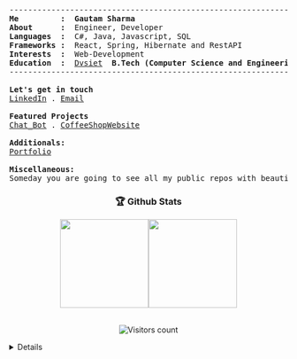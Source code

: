 
<!--<p align="center">
  <img src="https://github.com/GautamSharma003/GautamSharma003/blob/main/gitartwork.svg" alt="gitartwork">
</p> -->
<pre>
-----------------------------------------------------------------------------
<b>Me         :</b>  <b>Gautam Sharma</b>
<b>About      :</b>  Engineer, Developer
<b>Languages  :</b>  C#, Java, Javascript, SQL
<b>Frameworks :</b>  React, Spring, Hibernate and RestAPI
<b>Interests  :</b>  Web-Development
<b>Education  :</b>  <a href="https://dvsiet.dewaninstitutes.com/">Dvsiet</a> <b> B.Tech (Computer Science and Engineering) (2024)</b>
-----------------------------------------------------------------------------

<b>Let's get in touch</b>
<a href="https://www.linkedin.com/in/gautam-sharma-b13272220/">LinkedIn</a> . <a href="gautamsharma0831@gmail.com">Email</a>

<b>Featured Projects </b>
<a href="https://github.com/GautamSharma003/Chat_Bot">Chat_Bot<a> . <a href="https://github.com/GautamSharma003/CoffeeShopWebsite">CoffeeShopWebsite</a>
  
<b>Additionals:</b>
<a href="https://github.com/GautamSharma003/PortfolioGS">Portfolio<a>

<b>Miscellaneous:</b>
Someday you are going to see all my public repos with beautiful READMEs. Trust me... 🤡
</pre>
<!-- <p align="center">
<a href="https://github.com/anuraghazra/github-readme-stats">
  <img align="center" width="49%" src="https://github-readme-stats.vercel.app/api?&count_private=true&include_all_commits=true&username=narayan954&theme=shades-of-purple&custom_title=My+Stats&hide_border=true" />
</a><a href="https://github-readme-streak-stats.herokuapp.com">
  <img align="center" width="49%" src="https://github-readme-streak-stats.herokuapp.com/?user=narayan954&count_private=true&include_all_commits=true&theme=shades-of-purple&hide_border=true" />
</a>
</p> -->


<h3 align="center">🏆 Github Stats</h3>   
<div align="center">
<img align="center" src="https://github-readme-stats.vercel.app/api?&count_private=true&include_all_commits=true&username=GautamSharma003&theme=tokyonight&hide_border=true&border_radius=50" height="160px" /><img src="https://streak-stats.demolab.com?user=GautamSharma003&theme=tokyonight&hide_border=true&border_radius=50" height="160px" align="center" />
</div>

<!-- <h3 align="center">🏆 Github Stats</h3>   
<div align="center">
<img src="https://streak-stats.demolab.com?user=narayan954&theme=tokyonight&hide_border=true&border_radius=50" align="center" />
</div> -->
<br>
<p align="center">  
  <img src="https://komarev.com/ghpvc/?username=GautamSharma003" alt="Visitors count" />
</p>

<details closed>

<p align="center">
  <img src="https://github.com/GautamSharma003/GautamSharma003/blob/main/github-metrics.svg" alt="metrics">
</p>


<p align="center">
  <img src="https://github.com/GautamSharma003/GautamSharma003/blob/output/github-contribution-grid-snake.svg" alt="snake">
</p>

<p align="center">Nothing much, just a snake eating up my contributions graph</p>

</details>
<!--
![Github Activity Graph](https://shielded-anchorage-29152.herokuapp.com//graph?username=narayan954&theme=react-dark)

<p align="center"> 
  Visitors count:<br>
  <img src="https://profile-counter.glitch.me/GautamSharma003/count.svg" />
</p>

![Waves](./assets/bottom-header.svg)
-->

<!--
**GautamSharma003/GautamSharma003** is a ✨ _special_ ✨ repository because its `README.md` (this file) appears on your GitHub profile.

Here are some ideas to get you started:

- 🔭 I’m currently working on ...
- 🌱 I’m currently learning ...
- 👯 I’m looking to collaborate on ...
- 🤔 I’m looking for help with ...
- 💬 Ask me about ...
- 📫 How to reach me: ...
- 😄 Pronouns: ...
- ⚡ Fun fact: ...
-->
